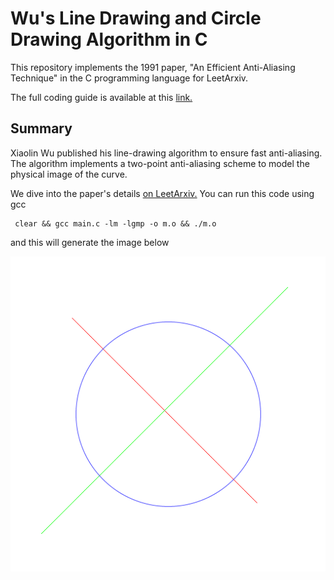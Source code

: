 <h1>Wu's Line Drawing and Circle Drawing Algorithm in C</h1>
This repository implements the 1991 paper, "An Efficient Anti-Aliasing Technique" in the C programming language for LeetArxiv.

The full coding guide is available at this [link.](https://leetarxiv.substack.com/p/an-efficient-anti-aliasing-technique)

## Summary
Xiaolin Wu published his line-drawing algorithm to ensure fast anti-aliasing. The algorithm implements a two-point anti-aliasing scheme to model the physical image of the curve.

We dive into the paper's details [on LeetArxiv.](https://leetarxiv.substack.com/p/an-efficient-anti-aliasing-technique)
You can run this code using gcc
```
 clear && gcc main.c -lm -lgmp -o m.o && ./m.o
```
and this will generate the image below

![Lines and Circles drawn using Wu's algorithm ](output.png)

